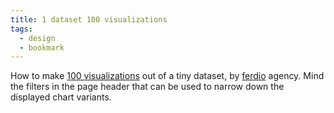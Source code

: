 ```yaml
---
title: 1 dataset 100 visualizations
tags:
  - design
  - bookmark
---
```

How to make [100 visualizations](https://100.datavizproject.com/) out of a tiny dataset, by [ferdio](https://ferdio.com/) agency. Mind the filters in the page header that can be used to narrow down the displayed chart variants.
